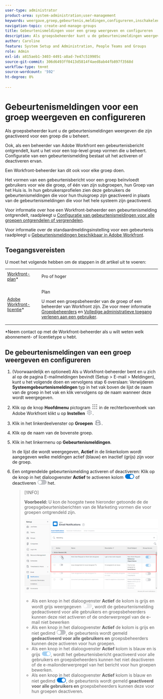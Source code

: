 ```yaml
---
user-type: administrator
product-area: system-administration;user-management
keywords: weergave,groep,gebeurtenis,meldingen,configureren,inschakelen,uitschakelen
navigation-topic: create-and-manage-groups
title: Gebeurtenismeldingen voor een groep weergeven en configureren
description: Als groepsbeheerder kunt u de gebeurtenismeldingen weergeven die zijn geactiveerd voor een groep die u beheert. Ook, als een beheerder van Adobe Workfront een gebeurtenisbericht ontgrendelt, kunt u het voor een top-level groep vormen die u beheert. Configuratie van een gebeurtenismelding bestaat uit het activeren of deactiveren ervan.
author: Caroline
feature: System Setup and Administration, People Teams and Groups
role: Admin
exl-id: a815aeb1-3403-4491-a8ad-7e47c519905c
source-git-commit: 306d6493ff0413d5814f4aed8ab44fb897f3568d
workflow-type: tm+mt
source-wordcount: '592'
ht-degree: 0%

---
```


# Gebeurtenismeldingen voor een groep weergeven en configureren

Als groepsbeheerder kunt u de gebeurtenismeldingen weergeven die zijn geactiveerd voor een groep die u beheert.

Ook, als een beheerder van Adobe Workfront een gebeurtenisbericht ontgrendelt, kunt u het voor een top-level groep vormen die u beheert. Configuratie van een gebeurtenismelding bestaat uit het activeren of deactiveren ervan.

Een Workfront-beheerder kan dit ook voor elke groep doen.

Het vormen van een gebeurtenisbericht voor een groep beïnvloedt gebruikers voor wie die groep, of één van zijn subgroepen, hun Groep van het Huis is. In hun gebruikersprofielen zien deze gebruikers de gebeurtenismeldingen die voor hun thuisgroep zijn geactiveerd in plaats van de gebeurtenismeldingen die voor het hele systeem zijn geactiveerd.

Voor informatie over hoe een Workfront-beheerder een gebeurtenismelding ontgrendelt, raadpleegt u [Configuratie van gebeurtenismeldingen voor alle groepen ontgrendelen of vergrendelen](../../../administration-and-setup/manage-workfront/emails/unlock-configuration-of-event-notifications-for-groups.md).

Voor informatie over de standaardmeldingsinstelling voor een gebeurtenis raadpleegt u [Gebeurtenismeldingen beschikbaar in Adobe Workfront](../../../administration-and-setup/manage-workfront/emails/event-notifications-available-in-wf.md).

## Toegangsvereisten

U moet het volgende hebben om de stappen in dit artikel uit te voeren:

<table style="table-layout:auto"> 
 <col> 
 <col> 
 <tbody> 
  <tr> 
   <td role="rowheader"><a href="https://www.workfront.com/plans" target="_blank">Workfront-plan</a>*</td> 
   <td> <p>Pro of hoger</p> </td> 
  </tr> 
  <tr> 
   <td role="rowheader"><a href="https://one.workfront.com/s/document-item?bundleId=the-new-workfront-experience&amp;topicId=Content%2FAdministration_and_Setup%2FAdd_users%2FAccess_levels_and_object_permissions%2Fwf-licenses.html&amp;_LANG=en" target="_blank">Adobe Workfront-licentie</a>*</td> 
   <td> <p>Plan </p> <p>U moet een groepsbeheerder van de groep of een beheerder van Workfront zijn. Zie voor meer informatie <a href="../../../administration-and-setup/manage-groups/group-roles/group-administrators.md" class="MCXref xref">Groepbeheerders</a> en <a href="../../../administration-and-setup/add-users/configure-and-grant-access/grant-a-user-full-administrative-access.md" class="MCXref xref">Volledige administratieve toegang verlenen aan een gebruiker</a>.</p> </td> 
  </tr> 
 </tbody> 
</table>

&#42;Neem contact op met de Workfront-beheerder als u wilt weten welk abonnement- of licentietype u hebt.

## De gebeurtenismeldingen van een groep weergeven en configureren

1. (Voorwaardelijk en optioneel) Als u Workfront-beheerder bent en u zich al op de pagina E-mailmeldingen bevindt (Setup > E-mail > Meldingen), kunt u het volgende doen en vervolgens stap 6 overslaan: Verwijderen **Systeemgebeurtenismeldingen** typ in het vak boven de lijst de naam van de groep in het vak en klik vervolgens op de naam wanneer deze wordt weergegeven.
1. Klik op de knop **Hoofdmenu** pictogram ![](assets/main-menu-icon.png) in de rechterbovenhoek van Adobe Workfront klikt u op **Instellen** ![](assets/gear-icon-settings.png).

1. Klik in het linkerdeelvenster op **Groepen** ![](assets/groups-icon.png).

1. Klik op de naam van de bovenste groep.
1. Klik in het linkermenu op **Gebeurtenismeldingen**.

   In de lijst die wordt weergegeven, **Actief** in de linkerkolom wordt aangegeven welke meldingen actief (blauw) en inactief (grijs) zijn voor de groep.

1. Een ontgrendelde gebeurtenismelding activeren of deactiveren: Klik op de knop in het dialoogvenster <strong>Actief</strong> te activeren kolom <img src="assets/email-notification-enabled-unlocked.png"> of deactiveren <img src="assets/email-notification-disabled-unlocked.png"> het.

   >[!INFO]
   >
   >**Voorbeeld:** U kon de hoogste twee hieronder getoonde de de groepsgebeurtenisberichten van de Marketing vormen die voor groepen ontgrendeld zijn.</p> <p> <img src="assets/configure-group-event-notifications.png">
   >* Als een knop in het dialoogvenster <strong>Actief</strong> de kolom is grijs en wordt grijs weergegeven <img src="assets/email-notification-disabled-locked.png">, wordt de gebeurtenismelding gedeactiveerd voor alle gebruikers en groepsbeheerders kunnen deze niet activeren of de onderwerpregel van de e-mail niet bewerken
   >* Als een knop in het dialoogvenster <strong>Actief</strong> de kolom is grijs en niet gedimd <img src="assets/email-notification-disabled-unlocked.png">, de gebeurtenis wordt gemeld <strong>gedeactiveerd voor alle gebruikers en</strong> groepsbeheerders kunnen deze activeren voor hun groepen.
   >* Als een knop in het dialoogvenster <strong>Actief</strong> kolom is blauw en is grijs <img src="assets/email-notification-enabled-locked.png">, wordt het gebeurtenisbericht geactiveerd voor alle gebruikers en groepsbeheerders kunnen het niet deactiveren of de e-mailonderwerpregel van het bericht voor hun groepen bewerken.
   >* Als een knop in het dialoogvenster <strong>Actief</strong> kolom is blauw en niet gedimd <img src="assets/email-notification-enabled-unlocked.png">, de gebeurtenis wordt gemeld <strong>geactiveerd voor alle gebruikers en</strong> groepsbeheerders kunnen deze voor hun groepen deactiveren.


<!--
This step (with substeps) is for functionality from a Sprint 3 2021 story that got put on hold. Also see the PDF on the story for some text earlier in the article that needs to be added. 

1. To customize the email subject line of an event notification,
  1. Click the name of the event notification.
  1. In the <strong>Event Notification</strong> box that displays, in the <strong>Email Subject Line</strong> box, change the text and fields, including custom fields, then click <strong>Update</strong> to save the new subject lines for your emails.
  IMPORTANT: The names of the fields added must match the camel case syntax of our database structure. For more information about how our objects and their fields are named in the Workfront database, see the <a href="../../../wf-api/workfront-api.md" class="MCXref xref">Adobe Workfront API</a>.
  For more information about customizing the email subject line of an event notification, see <a href="../../../administration-and-setup/manage-workfront/emails/custom-email-subjects-event-notification.md" class="MCXref xref">Customize email subjects for event notifications</a>. 
-->

